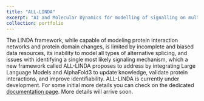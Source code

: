 ```yaml
---
title: "ALL-LINDA"
excerpt: "AI and Molecular Dynamics for modelling of signalling on multi-cellular systems at a domain resolution data<br/><img src='/images/all_linda.png'>"
collection: portfolio
---
```


The LINDA framework, while capable of modeling protein interaction networks and protein domain changes, is limited by incomplete and biased data resources, its inability to model all types of alternative splicing, and issues with identifying a single most likely signaling mechanism, which a new framework called ALL-LINDA proposes to address by integrating Large Language Models and AlphaFold3 to update knowledge, validate protein interactions, and improve identifiability.
ALL-LINDA is currently under development. For some initial more details you can check on the dedicated [documentation page](https://enio23.github.io/lindaplus-docs/ailinda/). More details will arrive soon.

